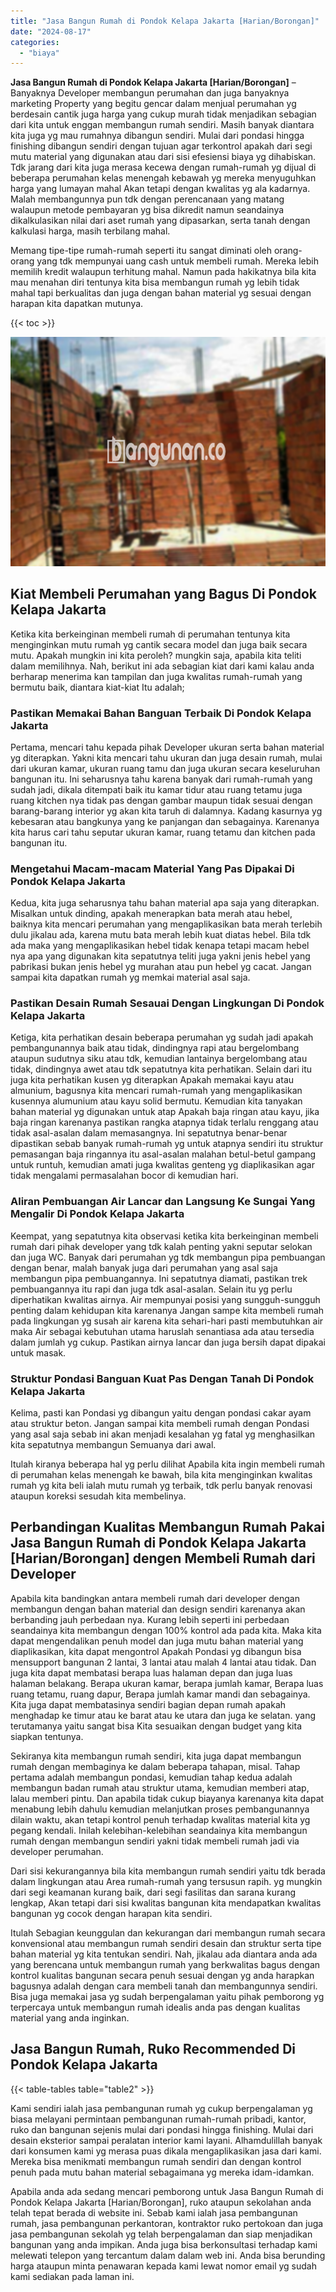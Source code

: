 ```yaml
---
title: "Jasa Bangun Rumah di Pondok Kelapa Jakarta [Harian/Borongan]"
date: "2024-08-17"
categories: 
  - "biaya"
---
```


**Jasa Bangun Rumah di Pondok Kelapa Jakarta \[Harian/Borongan\]** – Banyaknya Developer membangun perumahan dan juga banyaknya marketing Property yang begitu gencar dalam menjual perumahan yg berdesain cantik juga harga yang cukup murah tidak menjadikan sebagian dari kita untuk enggan membangun rumah sendiri. Masih banyak diantara kita juga yg mau rumahnya dibangun sendiri. Mulai dari pondasi hingga finishing dibangun sendiri dengan tujuan agar terkontrol apakah dari segi mutu material yang digunakan atau dari sisi efesiensi biaya yg dihabiskan. Tdk jarang dari kita juga merasa kecewa dengan rumah-rumah yg dijual di beberapa perumahan kelas menengah kebawah yg mereka menyuguhkan harga yang lumayan mahal Akan tetapi dengan kwalitas yg ala kadarnya. Malah membangunnya pun tdk dengan perencanaan yang matang walaupun metode pembayaran yg bisa dikredit namun seandainya dikalkulasikan nilai dari aset rumah yang dipasarkan, serta tanah dengan kalkulasi harga, masih terbilang mahal.

Memang tipe-tipe rumah-rumah seperti itu sangat diminati oleh orang-orang yang tdk mempunyai uang cash untuk membeli rumah. Mereka lebih memilih kredit walaupun terhitung mahal. Namun pada hakikatnya bila kita mau menahan diri tentunya kita bisa membangun rumah yg lebih tidak mahal tapi berkualitas dan juga dengan bahan material yg sesuai dengan harapan kita dapatkan mutunya.

{{< toc >}}

![Jasa Bangun Rumah di Pondok Kelapa Jakarta [Harian/Borongan]](/images/borong-bangunan-29.png)

## Kiat Membeli Perumahan yang Bagus Di Pondok Kelapa Jakarta

Ketika kita berkeinginan membeli rumah di perumahan tentunya kita menginginkan mutu rumah yg cantik secara model dan juga baik secara mutu. Apakah mungkin ini kita peroleh? mungkin saja, apabila kita teliti dalam memilihnya. Nah, berikut ini ada sebagian kiat dari kami kalau anda berharap menerima kan tampilan dan juga kwalitas rumah-rumah yang bermutu baik, diantara kiat-kiat Itu adalah;

### Pastikan Memakai Bahan Banguan Terbaik Di Pondok Kelapa Jakarta

Pertama, mencari tahu kepada pihak Developer ukuran serta bahan material yg diterapkan. Yakni kita mencari tahu ukuran dan juga desain rumah, mulai dari ukuran kamar, ukuran ruang tamu dan juga ukuran secara keseluruhan bangunan itu. Ini seharusnya tahu karena banyak dari rumah-rumah yang sudah jadi, dikala ditempati baik itu kamar tidur atau ruang tetamu juga ruang kitchen nya tidak pas dengan gambar maupun tidak sesuai dengan barang-barang interior yg akan kita taruh di dalamnya. Kadang kasurnya yg kebesaran atau bangkunya yang ke panjangan dan sebagainya. Karenanya kita harus cari tahu seputar ukuran kamar, ruang tetamu dan kitchen pada bangunan itu.

### Mengetahui Macam-macam Material Yang Pas Dipakai Di Pondok Kelapa Jakarta

Kedua, kita juga seharusnya tahu bahan material apa saja yang diterapkan. Misalkan untuk dinding, apakah menerapkan bata merah atau hebel, baiknya kita mencari perumahan yang mengaplikasikan bata merah terlebih dulu jikalau ada, karena mutu bata merah lebih kuat diatas hebel. Bila tdk ada maka yang mengaplikasikan hebel tidak kenapa tetapi macam hebel nya apa yang digunakan kita sepatutnya teliti juga yakni jenis hebel yang pabrikasi bukan jenis hebel yg murahan atau pun hebel yg cacat. Jangan sampai kita dapatkan rumah yg memkai material asal saja.

### Pastikan Desain Rumah Sesauai Dengan Lingkungan Di Pondok Kelapa Jakarta

Ketiga, kita perhatikan desain beberapa perumahan yg sudah jadi apakah pembangunannya baik atau tidak, dindingnya rapi atau bergelombang ataupun sudutnya siku atau tdk, kemudian lantainya bergelombang atau tidak, dindingnya awet atau tdk sepatutnya kita perhatikan. Selain dari itu juga kita perhatikan kusen yg diterapkan Apakah memakai kayu atau almunium, bagusnya kita mencari rumah-rumah yang mengaplikasikan kusennya alumunium atau kayu solid bermutu. Kemudian kita tanyakan bahan material yg digunakan untuk atap Apakah baja ringan atau kayu, jika baja ringan karenanya pastikan rangka atapnya tidak terlalu renggang atau tidak asal-asalan dalam memasangnya. Ini sepatutnya benar-benar dipastikan sebab banyak rumah-rumah yg untuk atapnya sendiri itu struktur pemasangan baja ringannya itu asal-asalan malahan betul-betul gampang untuk runtuh, kemudian amati juga kwalitas genteng yg diaplikasikan agar tidak mengalami permasalahan bocor di kemudian hari.

### Aliran Pembuangan Air Lancar dan Langsung Ke Sungai Yang Mengalir Di Pondok Kelapa Jakarta

Keempat, yang sepatutnya kita observasi ketika kita berkeinginan membeli rumah dari pihak developer yang tdk kalah penting yakni seputar selokan dan juga WC. Banyak dari perumahan yg tdk membangun pipa pembuangan dengan benar, malah banyak juga dari perumahan yang asal saja membangun pipa pembuangannya. Ini sepatutnya diamati, pastikan trek pembuangannya itu rapi dan juga tdk asal-asalan. Selain itu yg perlu diperhatikan kwalitas airnya. Air mempunyai posisi yang sungguh-sungguh penting dalam kehidupan kita karenanya Jangan sampe kita membeli rumah pada lingkungan yg susah air karena kita sehari-hari pasti membutuhkan air maka Air sebagai kebutuhan utama haruslah senantiasa ada atau tersedia dalam jumlah yg cukup. Pastikan airnya lancar dan juga bersih dapat dipakai untuk masak.

### Struktur Pondasi Banguan Kuat Pas Dengan Tanah Di Pondok Kelapa Jakarta

Kelima, pasti kan Pondasi yg dibangun yaitu dengan pondasi cakar ayam atau struktur beton. Jangan sampai kita membeli rumah dengan Pondasi yang asal saja sebab ini akan menjadi kesalahan yg fatal yg menghasilkan kita sepatutnya membangun Semuanya dari awal.

Itulah kiranya beberapa hal yg perlu dilihat Apabila kita ingin membeli rumah di perumahan kelas menengah ke bawah, bila kita menginginkan kwalitas rumah yg kita beli ialah mutu rumah yg terbaik, tdk perlu banyak renovasi ataupun koreksi sesudah kita membelinya.

## Perbandingan Kualitas Membangun Rumah Pakai Jasa Bangun Rumah di Pondok Kelapa Jakarta \[Harian/Borongan\] dengen Membeli Rumah dari Developer

Apabila kita bandingkan antara membeli rumah dari developer dengan membangun dengan bahan material dan design sendiri karenanya akan berbanding jauh perbedaan nya. Kurang lebih seperti ini perbedaan seandainya kita membangun dengan 100% kontrol ada pada kita. Maka kita dapat mengendalikan penuh model dan juga mutu bahan material yang diaplikasikan, kita dapat mengontrol Apakah Pondasi yg dibangun bisa mensupport bangunan 2 lantai, 3 lantai atau malah 4 lantai atau tidak. Dan juga kita dapat membatasi berapa luas halaman depan dan juga luas halaman belakang. Berapa ukuran kamar, berapa jumlah kamar, Berapa luas ruang tetamu, ruang dapur, Berapa jumlah kamar mandi dan sebagainya. Kita juga dapat membatasinya sendiri bagian depan rumah apakah menghadap ke timur atau ke barat atau ke utara dan juga ke selatan. yang terutamanya yaitu sangat bisa Kita sesuaikan dengan budget yang kita siapkan tentunya.

Sekiranya kita membangun rumah sendiri, kita juga dapat membangun rumah dengan membaginya ke dalam beberapa tahapan, misal. Tahap pertama adalah membangun pondasi, kemudian tahap kedua adalah membangun badan rumah atau struktur utama, kemudian memberi atap, lalau memberi pintu. Dan apabila tidak cukup biayanya karenanya kita dapat menabung lebih dahulu kemudian melanjutkan proses pembangunannya dilain waktu, akan tetapi kontrol penuh terhadap kwalitas material kita yg pegang kendali. Inilah kelebihan-kelebihan seandainya kita membangun rumah dengan membangun sendiri yakni tidak membeli rumah jadi via developer perumahan.

Dari sisi kekurangannya bila kita membangun rumah sendiri yaitu tdk berada dalam lingkungan atau Area rumah-rumah yang tersusun rapih. yg mungkin dari segi keamanan kurang baik, dari segi fasilitas dan sarana kurang lengkap, Akan tetapi dari sisi kwalitas bangunan kita mendapatkan kwalitas bangunan yg cocok dengan harapan kita sendiri.

Itulah Sebagian keunggulan dan kekurangan dari membangun rumah secara konvensional atau membangun rumah sendiri desain dan struktur serta tipe bahan material yg kita tentukan sendiri. Nah, jikalau ada diantara anda ada yang berencana untuk membangun rumah yang berkwalitas bagus dengan kontrol kualitas bangunan secara penuh sesuai dengan yg anda harapkan bagusnya adalah dengan cara membeli tanah dan membangunnya sendiri. Bisa juga memakai jasa yg sudah berpengalaman yaitu pihak pemborong yg terpercaya untuk membangun rumah idealis anda pas dengan kualitas material yang anda inginkan.

## Jasa Bangun Rumah, Ruko Recommended Di Pondok Kelapa Jakarta

{{< table-tables table="table2" >}}

Kami sendiri ialah jasa pembangunan rumah yg cukup berpengalaman yg biasa melayani permintaan pembangunan rumah-rumah pribadi, kantor, ruko dan bangunan sejenis mulai dari pondasi hingga finishing. Mulai dari desain eksterior sampai peralatan interior kami layani. Alhamdulillah banyak dari konsumen kami yg merasa puas dikala mengaplikasikan jasa dari kami. Mereka bisa menikmati membangun rumah sendiri dan dengan kontrol penuh pada mutu bahan material sebagaimana yg mereka idam-idamkan.

Apabila anda ada sedang mencari pemborong untuk Jasa Bangun Rumah di Pondok Kelapa Jakarta \[Harian/Borongan\], ruko ataupun sekolahan anda telah tepat berada di website ini. Sebab kami ialah jasa pembangunan rumah, jasa pembangunan perkantoran, kontraktor ruko pertokoan dan juga jasa pembangunan sekolah yg telah berpengalaman dan siap menjadikan bangunan yang anda impikan. Anda juga bisa berkonsultasi terhadap kami melewati telepon yang tercantum dalam dalam web ini. Anda bisa berunding harga ataupun minta penawaran kepada kami lewat nomor email yg sudah kami sediakan pada laman ini.
